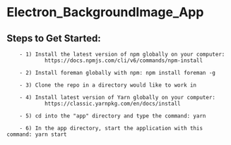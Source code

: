 # Electron_BackgroundImage_App

## Steps to Get Started:
        - 1) Install the latest version of npm globally on your computer: 
                https://docs.npmjs.com/cli/v6/commands/npm-install
                
        - 2) Install foreman globally with npm: npm install foreman -g

        - 3) Clone the repo in a directory would like to work in

        - 4) Install latest version of Yarn globally on your computer: 
                https://classic.yarnpkg.com/en/docs/install

        - 5) cd into the "app" directory and type the command: yarn
        
        - 6) In the app directory, start the application with this command: yarn start
